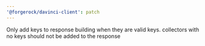 ```yaml
---
'@forgerock/davinci-client': patch
---
```


Only add keys to response building when they are valid keys. collectors with no keys should not be added to the response
